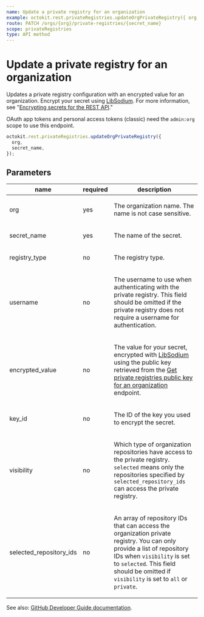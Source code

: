 ```yaml
---
name: Update a private registry for an organization
example: octokit.rest.privateRegistries.updateOrgPrivateRegistry({ org, secret_name })
route: PATCH /orgs/{org}/private-registries/{secret_name}
scope: privateRegistries
type: API method
---
```


# Update a private registry for an organization

Updates a private registry configuration with an encrypted value for an organization. Encrypt your secret using [LibSodium](https://libsodium.gitbook.io/doc/bindings_for_other_languages). For more information, see "[Encrypting secrets for the REST API](https://docs.github.com/rest/guides/encrypting-secrets-for-the-rest-api)."

OAuth app tokens and personal access tokens (classic) need the `admin:org` scope to use this endpoint.

```js
octokit.rest.privateRegistries.updateOrgPrivateRegistry({
  org,
  secret_name,
});
```

## Parameters

<table>
  <thead>
    <tr>
      <th>name</th>
      <th>required</th>
      <th>description</th>
    </tr>
  </thead>
  <tbody>
    <tr><td>org</td><td>yes</td><td>

The organization name. The name is not case sensitive.

</td></tr>
<tr><td>secret_name</td><td>yes</td><td>

The name of the secret.

</td></tr>
<tr><td>registry_type</td><td>no</td><td>

The registry type.

</td></tr>
<tr><td>username</td><td>no</td><td>

The username to use when authenticating with the private registry. This field should be omitted if the private registry does not require a username for authentication.

</td></tr>
<tr><td>encrypted_value</td><td>no</td><td>

The value for your secret, encrypted with [LibSodium](https://libsodium.gitbook.io/doc/bindings_for_other_languages) using the public key retrieved from the [Get private registries public key for an organization](https://docs.github.com/rest/private-registries/organization-configurations#get-private-registries-public-key-for-an-organization) endpoint.

</td></tr>
<tr><td>key_id</td><td>no</td><td>

The ID of the key you used to encrypt the secret.

</td></tr>
<tr><td>visibility</td><td>no</td><td>

Which type of organization repositories have access to the private registry. `selected` means only the repositories specified by `selected_repository_ids` can access the private registry.

</td></tr>
<tr><td>selected_repository_ids</td><td>no</td><td>

An array of repository IDs that can access the organization private registry. You can only provide a list of repository IDs when `visibility` is set to `selected`. This field should be omitted if `visibility` is set to `all` or `private`.

</td></tr>
  </tbody>
</table>

See also: [GitHub Developer Guide documentation](https://docs.github.com/rest/private-registries/organization-configurations#update-a-private-registry-for-an-organization).

